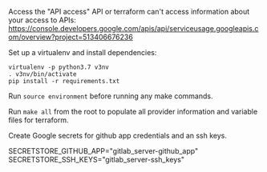Access the "API access" API or terraform can't access information about your access to APIs: https://console.developers.google.com/apis/api/serviceusage.googleapis.com/overview?project=513406676236

Set up a virtualenv and install dependencies:

    virtualenv -p python3.7 v3nv
    . v3nv/bin/activate
    pip install -r requirements.txt

Run `source environment` before running any make commands.

Run `make all` from the root to populate all provider information and variable files for terraform.

Create Google secrets for github app credentials and an ssh keys.

SECRETSTORE_GITHUB_APP="gitlab_server-github_app"
SECRETSTORE_SSH_KEYS="gitlab_server-ssh_keys"
